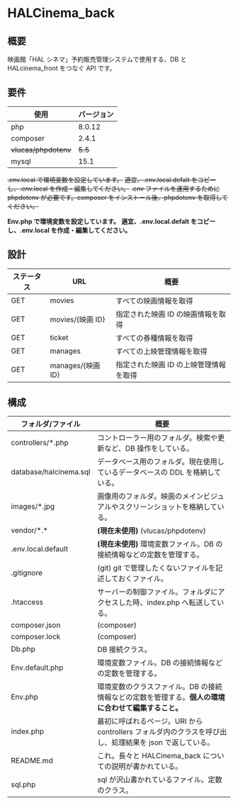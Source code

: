 # HALCinema_back

## 概要

映画館「HAL シネマ」予約販売管理システムで使用する、DB と HALcinema_front をつなぐ API です。

## 要件

| 使用                 | バージョン |
| -------------------- | ---------- |
| php                  | 8.0.12     |
| composer             | 2.4.1      |
| ~~vlucas/phpdotenv~~ | ~~5.5~~    |
| mysql                | 15.1       |

~~.env.local で環境変数を設定しています。~~
~~適宜、.env.local.defalt をコピーし、.env.local を作成・編集してください。~~
~~.env ファイルを運用するために phpdotenv が必要です。composer をインストール後、phpdotenv を取得してください。~~

**Env.php で環境変数を設定しています。**
**適宜、.env.local.defalt をコピーし、.env.local を作成・編集してください。**

## 設計

| ステータス | URL               | 概要                                   |
| ---------- | ----------------- | -------------------------------------- |
| GET        | movies            | すべての映画情報を取得                 |
| GET        | movies/{映画 ID}  | 指定された映画 ID の映画情報を取得     |
| GET        | ticket            | すべての券種情報を取得                 |
| GET        | manages           | すべての上映管理情報を取得             |
| GET        | manages/{映画 ID} | 指定された映画 ID の上映管理情報を取得 |

## 構成

| フォルダ/ファイル      | 概要                                                                                                    |
| ---------------------- | ------------------------------------------------------------------------------------------------------- |
| controllers/\*.php     | コントローラー用のフォルダ。検索や更新など、DB 操作をしている。                                         |
| database/halcinema.sql | データベース用のフォルダ。現在使用しているデータベースの DDL を格納している。                           |
| images/\*.jpg          | 画像用のフォルダ。映画のメインビジュアルやスクリーンショットを格納している。                            |
| vendor/\*.\*           | **(現在未使用)** (vlucas/phpdotenv)                                                                     |
| .env.local.default     | **(現在未使用)** 環境変数ファイル。DB の接続情報などの定数を管理する。                                  |
| .gitignore             | (git) git で管理したくないファイルを記述しておくファイル。                                              |
| .htaccess              | サーバーの制御ファイル。フォルダにアクセスした時、index.php へ転送している。                            |
| composer.json          | (composer)                                                                                              |
| composer.lock          | (composer)                                                                                              |
| Db.php                 | DB 接続クラス。                                                                                         |
| Env.default.php        | 環境変数ファイル。DB の接続情報などの定数を管理する。                                                   |
| Env.php                | 環境変数のクラスファイル。DB の接続情報などの定数を管理する。**個人の環境に合わせて編集すること。**     |
| index.php              | 最初に呼ばれるページ。URI から controllers フォルダ内のクラスを呼び出し、処理結果を json で返している。 |
| README.md              | これ。長々と HALCinema_back についての説明が書かれている。                                              |
| sql.php                | sql が沢山書かれているファイル。定数のクラス。                                                          |
